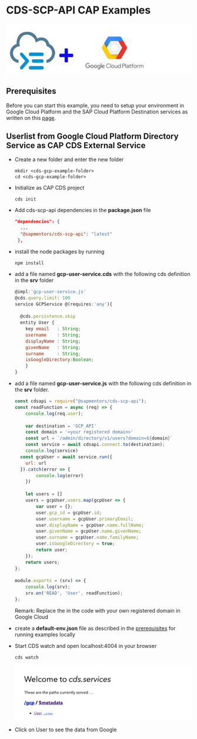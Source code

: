 # CDS-SCP-API CAP Examples

![Logo](../../docs/pictures/CAPandGCP.png)

## Prerequisites

Before you can start this example, you need to setup your environment in Google Cloud Platform and the SAP Cloud Platform Destination services as written on this [page](../../docs/InternetAPIforGCP.md).

## Userlist from Google Cloud Platform Directory Service as CAP CDS External Service

- Create a new folder and enter the new folder
  ```unix
  mkdir <cds-gcp-example-folder>
  cd <cds-gcp-example-folder>
  ```

- Initialize as CAP CDS project
  ```unix
  cds init
  ```

- Add cds-scp-api dependencies in the **package.json** file 
  ```json
  "dependencies": {
    ...
    "@sapmentors/cds-scp-api": "latest"
   },
   ```

- install the node packages by running 
  ```unix
  npm install
  ```

- add a file named **gcp-user-service.cds** with the following cds definition in the **srv** folder 
  ```javascript
  @impl:'gcp-user-service.js'
  @cds.query.limit: 100
  service GCPService @(requires:'any'){
    
    @cds.persistence.skip
    entity User {
      key email   : String;
      username    : String;
      displayName : String;
      givenName   : String;
      surname     : String;
      isGoogleDirectory:Boolean;
      } 
  }
  ```

- add a file named **gcp-user-service.js** with the following cds definition in the **srv** folder. 
  ```javascript
  const cdsapi = require("@sapmentors/cds-scp-api");
  const readFunction = async (req) => {
      console.log(req.user);

      var destination = 'GCP_API'
      const domain = '<your registered domain>'  
      const url = `/admin/directory/v1/users?domain=${domain}`
      const service = await cdsapi.connect.to(destination);
      console.log(service)
    const gcpUser = await service.run({
      url: url
    }).catch(error => {
          console.log(error)
      })

      let users = []
      users = gcpUser.users.map(gcpUser => {
          var user = {};
          user.gcp_id = gcpUser.id;
          user.username = gcpUser.primaryEmail;
          user.displayName = gcpUser.name.fullName;
          user.givenName = gcpUser.name.givenName;
          user.surname = gcpUser.name.familyName;
          user.isGoogleDirectory = true;
          return user;
      });
      return users;
  };

  module.exports = (srv) => {
      console.log(srv);
      srv.on('READ', 'User', readFunction);
  };
  ```

  Remark: Replace the **<your registered domain>** in the code with your own registered domain in Google Cloud 

- create a **default-env.json** file as described in the [prerequisites](../readme.md) for running examples locally

- Start CDS watch and open localhost:4004 in your browser
  ```unix
  cds watch
  ```
  ![App registration page](../../docs/pictures/GCPCapCdsService.png)
- Click on User to see the data from Google
